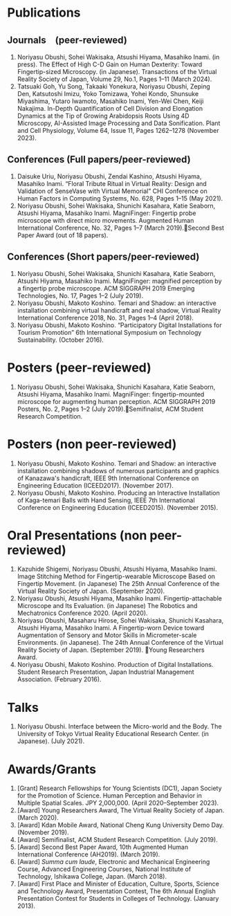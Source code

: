 # Publications
## Journals　(peer-reviewed)
1. Noriyasu Obushi, Sohei Wakisaka, Atsushi Hiyama, Masahiko Inami. (in press). The Effect of High C-D Gain on Human Dexterity: Toward Fingertip-sized Microscopy. (in Japanese). Transactions of the Virtual Reality Society of Japan, Volume 29, No.1, Pages 1–11 (March 2024).
1. Tatsuaki Goh, Yu Song, Takaaki Yonekura, Noriyasu Obushi, Zeping Den, Katsutoshi Imizu, Yoko Tomizawa, Yohei Kondo, Shunsuke Miyashima, Yutaro Iwamoto, Masahiko Inami, Yen-Wei Chen, Keiji Nakajima. In-Depth Quantification of Cell Division and Elongation Dynamics at the Tip of Growing Arabidopsis Roots Using 4D Microscopy, AI-Assisted Image Processing and Data Sonification. Plant and Cell Physiology, Volume 64, Issue 11, Pages 1262–1278 (November 2023).

## Conferences (Full papers/peer-reviewed)
1. Daisuke Uriu, Noriyasu Obushi, Zendai Kashino, Atsushi Hiyama, Masahiko Inami. “Floral Tribute Ritual in Virtual Reality: Design and Validation of SenseVase with Virtual Memorial” CHI Conference on Human Factors in Computing Systems, No. 628, Pages 1–15 (May 2021).
1. Noriyasu Obushi, Sohei Wakisaka, Shunichi Kasahara, Katie Seaborn, Atsushi Hiyama, Masahiko Inami. MagniFinger: Fingertip probe microscope with direct micro movements. Augmented Human International Conference, No. 32, Pages 1–7 (March 2019).🏅Second Best Paper Award (out of 18 papers).

## Conferences (Short papers/peer-reviewed)
1. Noriyasu Obushi, Sohei Wakisaka, Shunichi Kasahara, Katie Seaborn, Atsushi Hiyama, Masahiko Inami. MagniFinger: magnified perception by a fingertip probe microscope. ACM SIGGRAPH 2019 Emerging Technologies, No. 17, Pages 1–2 (July 2019).
1. Noriyasu Obushi, Makoto Koshino. Temari and Shadow: an interactive installation combining virtual handicraft and real shadow, Virtual Reality International Conference 2018, No. 31, Pages 1–4  (April 2018).
1. Noriyasu Obushi, Makoto Koshino. “Participatory Digital Installations for Tourism Promotion” 6th International Symposium on Technology Sustainability. (October 2016).

# Posters (peer-reviewed)
1. Noriyasu Obushi, Sohei Wakisaka, Shunichi Kasahara, Katie Seaborn, Atsushi Hiyama, Masahiko Inami. MagniFinger: fingertip-mounted microscope for augmenting human perception. ACM SIGGRAPH 2019 Posters, No. 2, Pages 1–2 (July 2019).🏅Semifinalist, ACM Student Research Competition.

# Posters (non peer-reviewed)
1. Noriyasu Obushi, Makoto Koshino. Temari and Shadow: an interactive installation combining shadows of numerous participants and graphics of Kanazawa's handicraft, IEEE 9th International Conference on Engineering Education (ICEED2017). (November 2017).
1. Noriyasu Obushi, Makoto Koshino. Producing an Interactive Installation of Kaga-temari Balls with Hand Sensing, IEEE 7th International Conference on Engineering Education (ICEED2015). (November 2015).

# Oral Presentations (non peer-reviewed)
1. Kazuhide Shigemi, Noriyasu Obushi, Atsushi Hiyama, Masahiko Inami. Image Stitching Method for Fingertip-wearable Microscope Based on Fingertip Movement. (in Japanese) The 25th Annual Conference of the Virtual Reality Society of Japan. (September 2020).
1. Noriyasu Obushi, Atsushi Hiyama, Masahiko Inami. Fingertip-attachable Microscope and Its Evaluation. (in Japanese) The Robotics and Mechatronics Conference 2020. (April 2020).
1. Noriyasu Obushi, Masaharu Hirose, Sohei Wakisaka, Shunichi Kasahara, Atsushi Hiyama, Masahiko Inami. A Fingertip-worn Device toward Augmentation of Sensory and Motor Skills in Micrometer-scale Environments. (in Japanese). The 24th Annual Conference of the Virtual Reality Society of Japan. (September 2019). 🏅Young Researchers Award.
2. Noriyasu Obushi, Makoto Koshino. Production of Digital Installations. Student Research Presentation, Japan Industrial Management Association. (February 2016).

# Talks
1. Noriyasu Obushi. Interface between the Micro-world and the Body. The University of Tokyo Virtual Reality Educational Research Center. (in Japanese). (July 2021).

# Awards/Grants
1. [Grant] Research Fellowships for Young Scientists (DC1), Japan Society for the Promotion of Science. Human Perception and Behavior in Multiple Spatial Scales. JPY 2,000,000. (April 2020–September 2023).
2. [Award] Young Researchers Award, The Virtual Reality Society of Japan. (March 2020).
3. [Award] Kdan Mobile Award, National Cheng Kung University Demo Day. (November 2019).
4. [Award] Semifinalist, ACM Student Research Competition. (July 2019).
5. [Award] Second Best Paper Award, 10th Augmented Human International Conference (AH2019). (March 2019).
6. [Award] _Summa cum laude_, Electronic and Mechanical Engineering Course, Advanced Engineering Courses, National Institute of Technology, Ishikawa College, Japan. (March 2018).
7. [Award] First Place and Minister of Education, Culture, Sports, Science and Technology Award, Presentation Contest, The 6th Annual English Presentation Contest for Students in Colleges of Technology. (January 2013).